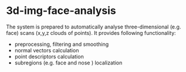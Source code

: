 3d-img-face-analysis
====================

The system is prepared to automatically analyse three-dimensional (e.g. face) scans (x,y,z clouds of points). 
It provides following functionality:
 - preprocessing, filtering and smoothing
 - normal vectors calculation
 - point descriptors calculation
 - subregions (e.g. face and nose ) localization 

